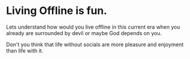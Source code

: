 # Living Offline is fun.

Lets understand how would you live offline in this current era when you already
are surrounded by devil or maybe God depends on you.

Don't you think that life without socials are more pleasure and enjoyment than
life with it.


